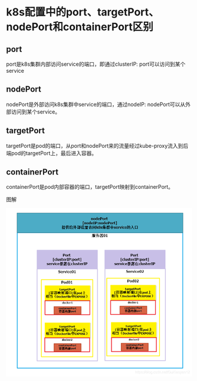 # k8s配置中的port、targetPort、nodePort和containerPort区别

## port

port是k8s集群内部访问service的端口，即通过clusterIP: port可以访问到某个service

## nodePort

nodePort是外部访问k8s集群中service的端口，通过nodeIP: nodePort可以从外部访问到某个service。

## targetPort

targetPort是pod的端口，从port和nodePort来的流量经过kube-proxy流入到后端pod的targetPort上，最后进入容器。

## containerPort

containerPort是pod内部容器的端口，targetPort映射到containerPort。

图解

![在这里插入图片描述](Imag/20191229100240484.png)